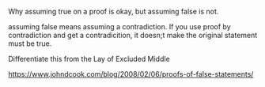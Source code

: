 Why assuming true on a proof is okay, but assuming false is not.

assuming false means assuming a contradiction. If you use proof by contradiction and get a contradicition,
it doesn;t make the original statement must be true.

Differentiate this from the Lay of Excluded Middle

https://www.johndcook.com/blog/2008/02/06/proofs-of-false-statements/
